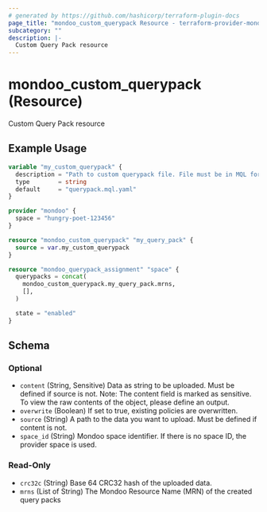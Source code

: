 ```yaml
---
# generated by https://github.com/hashicorp/terraform-plugin-docs
page_title: "mondoo_custom_querypack Resource - terraform-provider-mondoo"
subcategory: ""
description: |-
  Custom Query Pack resource
---
```


# mondoo_custom_querypack (Resource)

Custom Query Pack resource

## Example Usage

```terraform
variable "my_custom_querypack" {
  description = "Path to custom querypack file. File must be in MQL format."
  type        = string
  default     = "querypack.mql.yaml"
}

provider "mondoo" {
  space = "hungry-poet-123456"
}

resource "mondoo_custom_querypack" "my_query_pack" {
  source = var.my_custom_querypack
}

resource "mondoo_querypack_assignment" "space" {
  querypacks = concat(
    mondoo_custom_querypack.my_query_pack.mrns,
    [],
  )

  state = "enabled"
}
```

<!-- schema generated by tfplugindocs -->
## Schema

### Optional

- `content` (String, Sensitive) Data as string to be uploaded. Must be defined if source is not. Note: The content field is marked as sensitive. To view the raw contents of the object, please define an output.
- `overwrite` (Boolean) If set to true, existing policies are overwritten.
- `source` (String) A path to the data you want to upload. Must be defined if content is not.
- `space_id` (String) Mondoo space identifier. If there is no space ID, the provider space is used.

### Read-Only

- `crc32c` (String) Base 64 CRC32 hash of the uploaded data.
- `mrns` (List of String) The Mondoo Resource Name (MRN) of the created query packs
